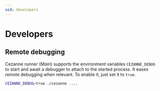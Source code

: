 ```yaml
---
uid: developers
---
```


# Developers

## Remote debugging

Cezanne runner (_Main_) supports the environment variables `CEZANNE_DEBUG` to start and await a debugger to attach to the started process.
It eases remote debugging when relevant.
To enable it, just set it to `true`.

```bash
CEZANNE_DEBUG=true ./cezanne ....
```
